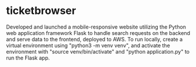# ticketbrowser

Developed and launched a mobile-responsive website utilizing the Python web application framework Flask to handle search requests on the backend and serve data to the frontend, deployed to AWS. To run locally, create a virtual
environment using "python3 -m venv venv", and activate the environment with "source venv/bin/activate" and 
"python application.py" to run the Flask app.